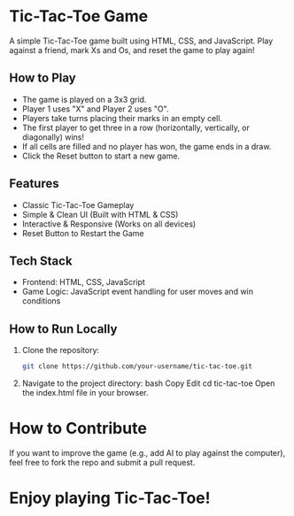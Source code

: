 # Tic-Tac-Toe Game   

A simple Tic-Tac-Toe game built using HTML, CSS, and JavaScript. Play against a friend, mark Xs and Os, and reset the game to play again!  

## How to Play  

- The game is played on a 3x3 grid.  
- Player 1 uses "X" and Player 2 uses "O".  
- Players take turns placing their marks in an empty cell.  
- The first player to get three in a row (horizontally, vertically, or diagonally) wins!  
- If all cells are filled and no player has won, the game ends in a draw.  
- Click the Reset button to start a new game.  

## Features   

- Classic Tic-Tac-Toe Gameplay 
- Simple & Clean UI (Built with HTML & CSS)  
- Interactive & Responsive (Works on all devices)  
- Reset Button to Restart the Game

## Tech Stack  

- Frontend: HTML, CSS, JavaScript  
- Game Logic: JavaScript event handling for user moves and win conditions  

## How to Run Locally   

1. Clone the repository:  
   ```bash
   git clone https://github.com/your-username/tic-tac-toe.git
2. Navigate to the project directory:
bash
Copy
Edit
cd tic-tac-toe
Open the index.html file in your browser.

# How to Contribute 

If you want to improve the game (e.g., add AI to play against the computer), feel free to fork the repo and submit a pull request.

# Enjoy playing Tic-Tac-Toe! 
